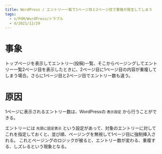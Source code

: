 ```yaml
---
title: WordPress / エントリー一覧で1ページ目と2ページ目で重複が発生してしまう
tags:
  - n/PGM/WordPress/トラブル
  - d/2021/12/29
---
```


事象
================================================================================
トップページを表示してエントリー(投稿)一覧、そこからページングしてエントリー一覧2ページ目を表示したときに、2ページ目に1ページ目の内容が重複してしまう場合。さらに1ページ目と2ページ目でエントリー数も違う。


原因
================================================================================
1ページに表示されるエントリー数は、WordPressの `表示設定` から行うことができる。

エントリーには `先頭に固定表示` という設定があって、対象のエントリーに対してこれを指定しておくと、並び順、ページングを無視して1ページ目に強制挿入される。
これとページングのロジックが被ると、エントリー数が変わる、重複する、しズレるという現象となる。


